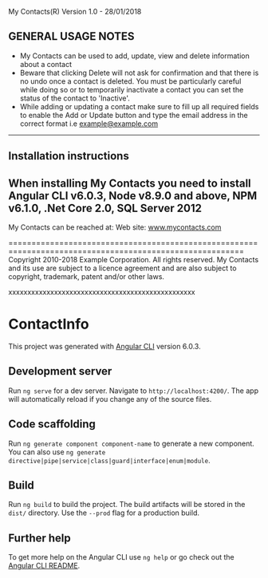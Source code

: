 My Contacts(R) Version 1.0 - 28/01/2018

GENERAL USAGE NOTES
--------------------
- My Contacts can be used to add, update, view and delete information about a contact
- Beware that clicking Delete will not ask for confirmation and that there is no undo once a contact is deleted. You must be particularly careful while doing so or to temporarily inactivate a contact you can set the status of the contact to 'Inactive'.
- While adding or updating a contact make sure to fill up all required fields to enable the Add or Update button and type the email address in the correct format i.e example@example.com
---------------------------------------------------------------------------------------------------------

Installation instructions
--------------------------
When installing My Contacts you need to install Angular CLI v6.0.3, Node v8.9.0 and above, NPM v6.1.0, .Net Core 2.0, SQL Server 2012
---------------------------------------------------------------------------------------------------------

My Contacts can be reached at:
Web site: www.mycontacts.com

=========================================================================================================
Copyright 2010-2018 Example Corporation. All rights reserved.
My Contacts and its use are subject to a licence agreement and are also subject to copyright, trademark, patent and/or other laws.


xxxxxxxxxxxxxxxxxxxxxxxxxxxxxxxxxxxxxxxxxxxxxxxxx
# ContactInfo

This project was generated with [Angular CLI](https://github.com/angular/angular-cli) version 6.0.3.

## Development server

Run `ng serve` for a dev server. Navigate to `http://localhost:4200/`. The app will automatically reload if you change any of the source files.

## Code scaffolding

Run `ng generate component component-name` to generate a new component. You can also use `ng generate directive|pipe|service|class|guard|interface|enum|module`.

## Build

Run `ng build` to build the project. The build artifacts will be stored in the `dist/` directory. Use the `--prod` flag for a production build.

## Further help

To get more help on the Angular CLI use `ng help` or go check out the [Angular CLI README](https://github.com/angular/angular-cli/blob/master/README.md).
